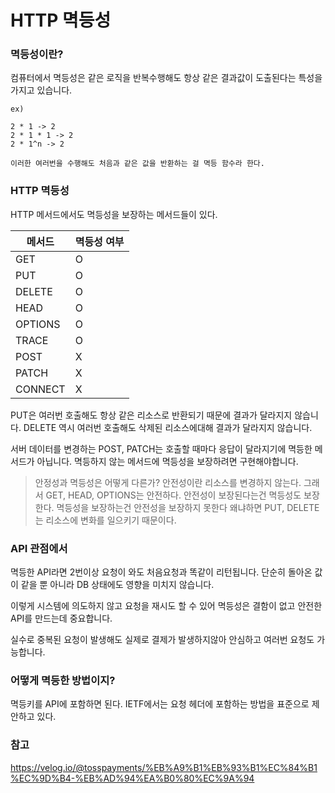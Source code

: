 # HTTP 멱등성

### 멱등성이란?

컴퓨터에서 멱등성은 같은 로직을 반복수행해도 항상 같은 결과값이 도출된다는 특성을 가지고 있습니다.
```
ex) 

2 * 1 -> 2
2 * 1 * 1 -> 2
2 * 1^n -> 2

이러한 여러번을 수행해도 처음과 같은 값을 반환하는 걸 멱등 함수라 한다.
```

### HTTP 멱등성

HTTP 메서드에서도 멱등성을 보장하는 메서드들이 있다.

|메서드| 멱등성 여부|
|----|---------|
| GET | O |
| PUT | O |
| DELETE | O |
| HEAD | O |
| OPTIONS | O |
| TRACE | O |
| POST | X |
| PATCH | X |
|CONNECT| X |

PUT은 여러번 호출해도 항상 같은 리소스로 반환되기 때문에 결과가 달라지지 않습니다. DELETE 역시 여러번 호출해도 삭제된 리소스에대해 결과가 달라지지 않습니다.

서버 데이터를 변경하는 POST, PATCH는 호출할 때마다 응답이 달라지기에 멱등한 메서드가 아닙니다. 멱등하지 않는 메서드에 멱등성을 보장하려면 구현해야합니다.

> 안정성과 멱등성은 어떻게 다른가?
> 안전성이란 리소스를 변경하지 않는다. 그래서 GET, HEAD, OPTIONS는 안전하다.
> 안전성이 보장된다는건 멱등성도 보장한다.
> 멱등성을 보장하는건 안전성을 보장하지 못한다 왜냐하면 PUT, DELETE는 리소스에 변화를 일으키기 때문이다.

### API 관점에서

멱등한 API라면 2번이상 요청이 와도 처음요청과 똑같이 리턴됩니다. 단순히 돌아온 값이 같을 뿐 아니라 DB 상태에도 영향을 미치지 않습니다.

이렇게 시스템에 의도하지 않고 요청을 재시도 할 수 있어 멱등성은 결함이 없고 안전한 API를 만드는데 중요합니다.

실수로 중복된 요청이 발생해도 실제로 결제가 발생하지않아 안심하고 여러번 요청도 가능합니다.

### 어떻게 멱등한 방법이지?

멱등키를 API에 포함하면 된다. IETF에서는 요청 헤더에 포함하는 방법을 표준으로 제안하고 있다.


### 참고

https://velog.io/@tosspayments/%EB%A9%B1%EB%93%B1%EC%84%B1%EC%9D%B4-%EB%AD%94%EA%B0%80%EC%9A%94